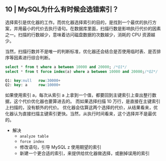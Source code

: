 ## 10 | MySQL为什么有时候会选错索引？

选择索引是优化器的工作。而优化器选择索引的目的，是找到一个最优的执行方案，并用最小的代价去执行语句。在数据库里面，扫描行数是影响执行代价的因素之一。扫描的行数越少，意味着访问磁盘数据的次数越少，消耗的 CPU 资源越少。

当然，扫描行数并不是唯一的判断标准，优化器还会结合是否使用临时表、是否排序等因素进行综合判断。

```sql
select * from t where a between 10000 and 20000; /*Q1*/
select * from t force index(a) where a between 10000 and 20000;/*Q2*/

Q1: key:null   row:30000+
Q2: key: a     row:10000+
```
如果使用索引 a，每次从索引 a 上拿到一个值，都要回到主键索引上查出整行数据，这个代价优化器也要算进去的。
而如果选择扫描 10 万行，是直接在主键索引上扫描的，没有额外的代价。
优化器会估算这两个选择的代价，从结果看来，优化器认为直接扫描主键索引更快。当然，从执行时间看来，这个选择并不是最优的。



- 解决
  - `analyze table`
  - `force index`
  - 修改语句，引导 MySQL z 使用期望的索引
  - 新建一个更合适的索引，来提供给优化器做选择，或删掉误用的索引